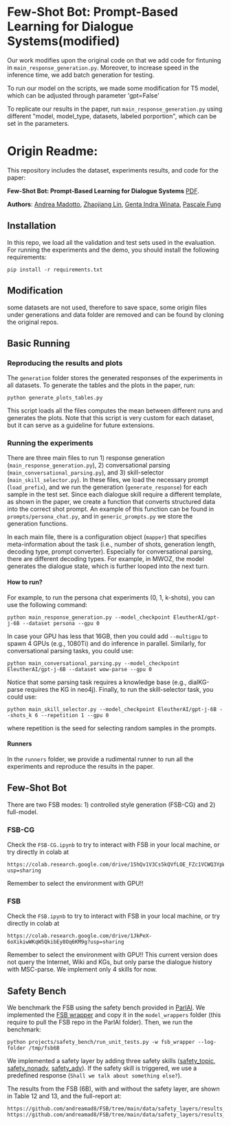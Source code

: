 #  Few-Shot Bot: Prompt-Based Learning for Dialogue Systems(modified)

Our work modifies upon the original code on that we add code for fintuning in ```main_response_generation.py```. Moreover, to increase speed in the inference time, we add batch generation for testing.

To run our model on the scripts, we made some modification for T5 model, which can be adjusted through parameter 'gpt=False'

To replicate our results in the paper, run ```main_response_generation.py``` using different "model, model_type, datasets, labeled porportion", which can be set in the parameters.

# Origin Readme:
This repository includes the dataset, experiments results, and code for the paper:

**Few-Shot Bot: Prompt-Based Learning for Dialogue Systems** [PDF](https://arxiv.org/pdf/2110.08118.pdf). 

**Authors**: [Andrea Madotto](https://andreamad8.github.io), [Zhaojiang Lin](https://zlinao.github.io), [Genta Indra Winata](https://gentawinata.com/), [Pascale Fung](https://pascale.home.ece.ust.hk/)

## Installation
In this repo, we load all the validation and test sets used in the evaluation. For running the experiments and the demo, you should install the following requirements:
```
pip install -r requirements.txt
```
## Modification

some datasets are not used, therefore to save space, some origin files under generations and data folder are removed and can be found by cloning the original repos.

## Basic Running

### Reproducing the results and plots
The ```generation``` folder stores the generated responses of the experiments in all datasets. To generate the tables and the plots in the paper, run:
```
python generate_plots_tables.py
```
This script loads all the files computes the mean between different runs and generates the plots. Note that this script is very custom for each dataset, but it can serve as a guideline for future extensions. 


### Running the experiments
There are three main files to run 1) response generation (```main_response_generation.py```), 2) conversational parsing (```main_conversational_parsing.py```), and 3) skill-selector (```main_skill_selector.py```). In these files, we load the necessary prompt (```load_prefix```), and we run the generation (```generate_response```) for each sample in the test set. Since each dialogue skill require a different template, as shown in the paper, we create a function that converts structured data into the correct shot prompt. An example of this function can be found in ```prompts/persona_chat.py```, and in ```generic_prompts.py``` we store the generation functions. 

In each main file, there is a configuration object (```mapper```) that specifies meta-information about the task (i.e., number of shots, generation length, decoding type, prompt converter). Especially for conversational parsing, there are different decoding types. For example, in MWOZ, the model generates the dialogue state, which is further looped into the next turn. 


#### How to run?
For example, to run the persona chat experiments (0, 1, k-shots), you can use the following command:
```
python main_response_generation.py --model_checkpoint EleutherAI/gpt-j-6B --dataset persona --gpu 0
```
In case your GPU has less that 16GB, then you could add ```--multigpu``` to spawn 4 GPUs (e.g., 1080Ti) and do inference in parallel. Similarly, for conversational parsing tasks, you could use:
```
python main_conversational_parsing.py --model_checkpoint EleutherAI/gpt-j-6B --dataset wow-parse --gpu 0
```
Notice that some parsing task requires a knowledge base (e.g., dialKG-parse requires the KG in neo4j). 
Finally, to run the skill-selector task, you could use:
```
python main_skill_selector.py --model_checkpoint EleutherAI/gpt-j-6B --shots_k 6 --repetition 1 --gpu 0
```
where repetition is the seed for selecting random samples in the prompts. 

#### Runners
In the ```runners``` folder, we provide a rudimental runner to run all the experiments and reproduce the results in the paper. 

## Few-Shot Bot
There are two FSB modes: 1) controlled style generation (FSB-CG) and 2) full-model. 

### FSB-CG 
Check the ```FSB-CG.ipynb``` to try to interact with FSB in your local machine, or try directly in colab at 
```
https://colab.research.google.com/drive/15hQv1V3Cs5kQVfLOE_FZc1VCWQ3YpWVd?usp=sharing
```
Remember to select the environment with GPU!! 

### FSB 
Check the ```FSB.ipynb``` to try to interact with FSB in your local machine, or try directly in colab at 
```
https://colab.research.google.com/drive/1JkPeX-6oXikiwWKqW5QkibEy8Oq6KM9g?usp=sharing
```
Remember to select the environment with GPU!! This current version does not query the Internet, Wiki and KGs, but only parse the dialogue history with MSC-parse. We implement only 4 skills for now. 

## Safety Bench
We benchmark the FSB using the safety bench provided in [ParlAI](https://github.com/facebookresearch/ParlAI/tree/main/projects/safety_bench). We implemented the [FSB wrapper](https://github.com/andreamad8/FSB/blob/main/utils/fsb_wrapper.py) and copy it in the ```model_wrappers``` folder (this require to pull the FSB repo in the ParlAI folder). Then, we run the benchmark: 
```
python projects/safety_bench/run_unit_tests.py -w fsb_wrapper --log-folder /tmp/fsb6B
```
We implemented a safety layer by adding three safety skills ([safety_topic](https://github.com/andreamad8/FSB/tree/main/data/safety_layers/sensitive_topics), [safety_nonadv](https://github.com/andreamad8/FSB/tree/main/data/safety_layers/human_nonadv_safety_eval), [safety_adv](https://github.com/andreamad8/FSB/tree/main/data/safety_layers/bot_adversarial_dialogue_datasets_with_persona)). If the safety skill is triggered, we use a predefined response (```Shall we talk about something else?```).

The results from the FSB (6B), with and without the safety layer, are shown in Table 12 and 13, and the full-report at:
```
https://github.com/andreamad8/FSB/tree/main/data/safety_layers/results_FSB_6B_withsafetyskills
https://github.com/andreamad8/FSB/tree/main/data/safety_layers/results_FSB_6B_withoutsafetyskills
```
